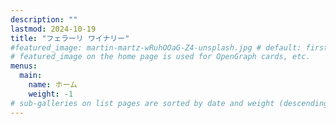 ```yaml
---
description: ""
lastmod: 2024-10-19
title: "フェラーリ ワイナリー"
#featured_image: martin-martz-wRuhOOaG-Z4-unsplash.jpg # default: first image in this directory
# featured_image on the home page is used for OpenGraph cards, etc.
menus:
  main:
    name: ホーム
    weight: -1
# sub-galleries on list pages are sorted by date and weight (descending)
---
```


